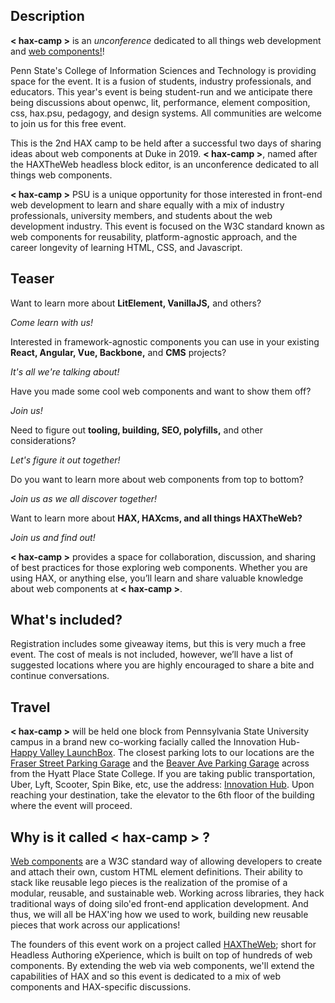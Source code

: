 ## Description

**< hax-camp >** is an *unconference* dedicated to all things web development and [web components!](https://open-wc.org/)!

Penn State's College of Information Sciences and Technology is providing space for the event. It is a fusion of students, industry professionals, and educators. This year's event is being student-run and we anticipate there being discussions about openwc, lit, performance, element composition, css, hax.psu, pedagogy, and design systems. All communities are welcome to join us for this free event.

This is the 2nd HAX camp to be held after a successful two days of sharing ideas about web components at Duke in 2019. **< hax-camp >**, named after the HAXTheWeb headless block editor, is an unconference dedicated to all things web components.

**< hax-camp >** PSU is a unique opportunity for those interested in front-end web development to learn and share equally with a mix of industry professionals, university members, and students about the web development industry. This event is focused on the W3C standard known as web components for reusability, platform-agnostic approach, and the career longevity of learning HTML, CSS, and Javascript.

## Teaser

Want to learn more about **LitElement, VanillaJS,** and others?

*Come learn with us!*

Interested in framework-agnostic components you can use in your existing **React, Angular, Vue, Backbone,** and **CMS** projects?

*It's all we're talking about!*

Have you made some cool web components and want to show them off?

*Join us!*

Need to figure out **tooling, building, SEO, polyfills,** and other considerations?

*Let's figure it out together!*

Do you want to learn more about web components from top to bottom?

*Join us as we all discover together!*

Want to learn more about **HAX, HAXcms, and all things HAXTheWeb?**

*Join us and find out!*

**< hax-camp >** provides a space for collaboration, discussion, and sharing of best practices for those exploring web components. Whether you are using HAX, or anything else, you’ll learn and share valuable knowledge about web components at **< hax-camp >**.

## What's included?

Registration includes some giveaway items, but this is very much a free event. The cost of meals is not included, however, we’ll have a list of suggested locations where you are highly encouraged to share a bite and continue conversations.

## Travel

**< hax-camp >** will be held one block from Pennsylvania State University campus in a brand new co-working facially called the Innovation Hub- [Happy Valley LaunchBox](https://innovationhub.launchbox.psu.edu/). The closest parking lots to our locations are the [Fraser Street Parking Garage](https://www.google.com/maps/place/Fraser+Street+Parking+Garage/@40.7928821,-77.8618564,20z/data=!4m8!1m2!2m1!1sinnovation+hub+parking+garages!3m4!1s0x89cea898df61b223:0xc38cbf94bdf763a1!8m2!3d40.7928821!4d-77.8616338) and the [Beaver Ave Parking Garage](https://www.google.com/maps/place/Beaver+Ave+Parking+Garage/@40.7921306,-77.8616951,20.3z/data=!4m8!1m2!2m1!1sinnovation+hub+parking+garages!3m4!1s0x89cea898f0592745:0xc3dce64a97b95508!8m2!3d40.7921022!4d-77.8614117) across from the Hyatt Place State College. If you are taking public transportation, Uber, Lyft, Scooter, Spin Bike, etc, use the address: [Innovation Hub](https://www.google.com/maps/place/Happy+Valley+LaunchBox+powered+by+PNC+Bank/@40.7922246,-77.8631356,20z/data=!4m5!3m4!1s0x89cea8989e2d42fb:0x71c7fcfc9df97861!8m2!3d40.7922763!4d-77.8628573). Upon reaching your destination, take the elevator to the 6th floor of the building where the event will proceed.

## Why is it called **< hax-camp >** ?

[Web components](https://github.com/WICG/webcomponents) are a W3C standard way of allowing developers to create and attach their own, custom HTML element definitions. Their ability to stack like reusable lego pieces is the realization of the promise of a modular, reusable, and sustainable web. Working across libraries, they hack traditional ways of doing silo'ed front-end application development. And thus, we will all be HAX'ing how we used to work, building new reusable pieces that work across our applications!

The founders of this event work on a project called [HAXTheWeb](https://haxtheweb.org/); short for Headless Authoring eXperience, which is built on top of hundreds of web components. By extending the web via web components, we'll extend the capabilities of HAX and so this event is dedicated to a mix of web components and HAX-specific discussions.

